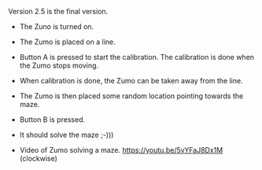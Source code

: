 Version 2.5 is the final version.

- The Zuno is turned on.
- The Zumo is placed on a line.
- Button A is pressed to start the calibration. The calibration is done when the Zumo stops moving.
- When calibration is done, the Zumo can be taken away from the line.
- The Zumo is then placed some random location pointing towards the maze.
- Button B is pressed.
- It should solve the maze ;-)))

- Video of Zumo solving a maze.
https://youtu.be/5vYFaJ8Dx1M (clockwise)
